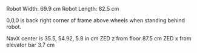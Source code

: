 Robot Width: 69.9 cm
Robot Length: 82.5 cm

0,0,0 is back right corner of frame above wheels when standing behind robot.

NavX center is 35.5, 54.92, 5.8 in cm
ZED z from floor 87.5 cm
ZED x from elevator bar 3.7 cm